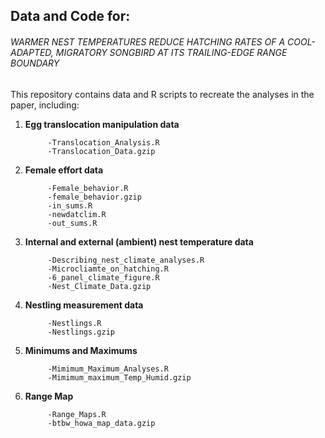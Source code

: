 ## Data and Code for:

###### WARMER NEST TEMPERATURES REDUCE HATCHING RATES OF A COOL-ADAPTED, MIGRATORY SONGBIRD AT ITS TRAILING-EDGE RANGE BOUNDARY

This repository contains data and R scripts to recreate the analyses in the paper, including:

1. **Egg translocation manipulation data**

            -Translocation_Analysis.R
            -Translocation_Data.gzip
            
2. **Female effort data**
            
            -Female_behavior.R
            -female_behavior.gzip
            -in_sums.R
            -newdatclim.R
            -out_sums.R
            
3. **Internal and external (ambient) nest temperature data**

            -Describing_nest_climate_analyses.R
            -Microcliamte_on_hatching.R
            -6_panel_climate_figure.R
            -Nest_Climate_Data.gzip

4. **Nestling measurement data**

            -Nestlings.R
            -Nestlings.gzip
   
5. **Minimums and Maximums**

            -Mimimum_Maximum_Analyses.R
            -Mimimum_maximum_Temp_Humid.gzip

6. **Range Map**
   
            -Range_Maps.R
            -btbw_howa_map_data.gzip

